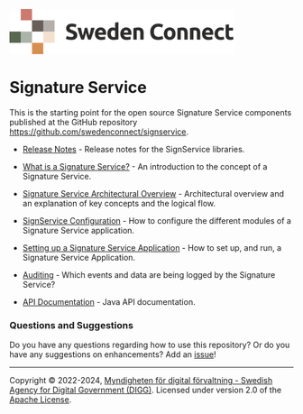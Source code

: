 ![Logo](images/sweden-connect.png)

# Signature Service

This is the starting point for the open source Signature Service components published at the GitHub repository https://github.com/swedenconnect/signservice.

* [Release Notes](release-notes.html) - Release notes for the SignService libraries.

* [What is a Signature Service?](what-is.html) - An introduction to the concept of a Signature Service.

* [Signature Service Architectural Overview](architechture.html) - Architectural overview and an explanation of key concepts and the logical flow.

* [SignService Configuration](configuration.html) - How to configure the different modules of a Signature Service application.

* [Setting up a Signature Service Application](application.html) - How to set up, and run, a Signature Service Application.

* [Auditing](audit.html) - Which events and data are being logged by the Signature Service?

* [API Documentation](https://docs.swedenconnect.se/signservice/apidocs) - Java API documentation.

### Questions and Suggestions

Do you have any questions regarding how to use this repository? Or do you have any suggestions on enhancements? Add an [issue](https://github.com/swedenconnect/signservice/issues)!

-----

Copyright &copy; 2022-2024, [Myndigheten för digital förvaltning - Swedish Agency for Digital Government (DIGG)](http://www.digg.se). Licensed under version 2.0 of the [Apache License](http://www.apache.org/licenses/LICENSE-2.0).

